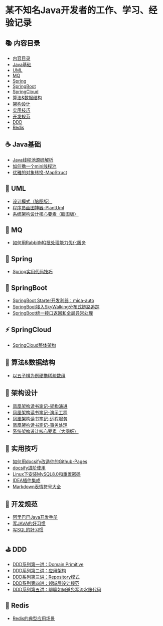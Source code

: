 # 某不知名Java开发者的工作、学习、经验记录

<span id="nav-1"></span>
## 📚 内容目录

- [内容目录](#nav-1)
- [Java基础](#nav-2)
- [UML](#nav-3)
- [MQ](#nav-4)
- [Spring](#nav-5)
- [SpringBoot](#nav-6)
- [SpringCloud](#nav-7)
- [算法&数据结构](#nav-8)
- [架构设计](#nav-9)
- [实用技巧](#nav-10)
- [开发规范](#nav-11)
- [DDD](#nav-12)
- [Redis](#nav-13)


<span id="nav-2"></span>
## ☕ Java基础
- [Java线程池源码解析](/Java基础/线程池/Java线程池源码解析.md)
- [如何撸一个mini线程池](/Java基础/线程池/如何撸一个mini线程池.md)
- [优雅的对象转换-MapStruct](/Java基础/OpenLibrary/优雅的对象转换-MapStruct.md)

<span id="nav-3"></span>
## 📐 UML
- [设计模式（脑图版）](/UML/设计模式（脑图版）.md)
- [程序员画图神器-PlantUml](/UML/程序员画图神器-PlantUml.md)
- [系统架构设计核心要素（脑图版）](/UML/系统架构设计核心要素（脑图版）.md)

<span id="nav-4"></span>
## 🚀 MQ
- [如何用RabbitMQ批处理能力优化服务](/MQ/如何用RabbitMQ批处理能力优化服务.md)

<span id="nav-5"></span>
## 🍃 Spring
- [Spring实用代码技巧](/Spring/Spring实用代码技巧.md)

<span id="nav-6"></span>
## 💎 SpringBoot
- [SpringBoot Starter开发利器：mica-auto](/SpringBoot/mica-auto.md)
- [SpringBoot接入SkyWalking分布式链路追踪](/SpringBoot/SpringBoot接入SkyWalking分布式链路追踪.md)
- [SpringBoot统一接口返回和全局异常处理](/SpringBoot/SpringBoot统一接口返回和全局异常处理.md)

<span id="nav-7"></span>

## ⚡ SpringCloud

- [SpringCloud整体架构](/SpringCloud/SpringCloud整体架构.md)

<span id="nav-8"></span>
## 🔑 算法&数据结构
- [以五子棋为例硬撸稀疏数组](/Algorithm/以五子棋为例硬撸稀疏数组.md)

<span id="nav-9"></span>
## 👑 架构设计
- [凤凰架构读书笔记-架构演进](/Architecture/凤凰架构读书笔记-架构演进.md)
- [凤凰架构读书笔记-演示工程](/Architecture/凤凰架构读书笔记-演示工程.md)
- [凤凰架构读书笔记-远程服务](/Architecture/凤凰架构读书笔记-远程服务.md)
- [凤凰架构读书笔记-事务处理](/Architecture/凤凰架构读书笔记-事务处理.md)
- [系统架构设计核心要素（大纲版）](/Architecture/系统架构设计核心要素（大纲版）.md)

<span id="nav-10"></span>
## 🔧 实用技巧
- [如何用docsify改造你的Github-Pages](/Skill/如何用docsify改造你的Github-Pages.md)
- [docsify进阶使用](/Skill/docsify进阶使用.md)
- [Linux下安装MySQL8.0和重置密码](/Skill/Linux下安装MySQL8.0和重置密码.md)
- [IDEA插件集成](/Skill/IDEA插件集成.md)
- [Markdown表情符号大全](/Skill/Markdown表情符号大全.md)

<span id="nav-11"></span>
## 📘 开发规范
- [阿里巴巴Java开发手册](/Specification/阿里巴巴Java开发手册.md)
- [写JAVA的好习惯](/Specification/写JAVA的好习惯.md)
- [写SQL的好习惯](/Specification/写SQL的好习惯.md)

<span id="nav-12"></span>
## ⛳ DDD
- [DDD系列第一讲：Domain Primitive](/DDD/DDD系列第一讲：Domain-Primitive.md)
- [DDD系列第二讲：应用架构](/DDD/DDD系列第二讲：应用架构.md)
- [DDD系列第三讲：Repository模式](/DDD/DDD系列第三讲：Repository模式.md)
- [DDD系列第四讲：领域层设计规范](/DDD/DDD系列第四讲：领域层设计规范.md)
- [DDD系列第五讲：聊聊如何避免写流水账代码](/DDD/DDD系列第五讲：聊聊如何避免写流水账代码.md)

<span id="nav-13"></span>
## 🎯 Redis
- [Redis的典型应用场景](/Redis/Redis的应用场景.md)

